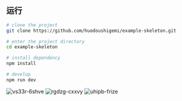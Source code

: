 ## 运行
```bash
# clone the project
git clone https://github.com/huodoushigemi/example-skeleton.git

# enter the project directory
cd example-skeleton

# install dependency
npm install

# develop
npm run dev
```

![vs33r-6shve](https://user-images.githubusercontent.com/41646242/175766367-84d99ec7-8346-45c8-9441-bc3dd7d51cb0.gif)
![rgdzg-cxxvy](https://user-images.githubusercontent.com/41646242/175766370-49f33278-0cd0-42c6-9ed3-216bbf9abd5e.gif)
![uhipb-frize](https://user-images.githubusercontent.com/41646242/175766372-7691d4df-063f-4114-9ef8-57671c305cb3.gif)
